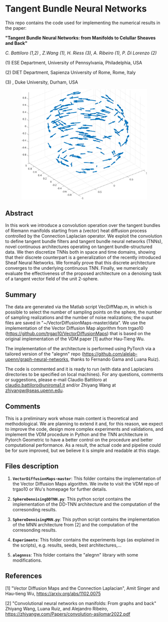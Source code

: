 # Tangent Bundle Neural Networks
This repo contains the code used for implementing the numerical results in the paper: 

**"Tangent Bundle Neural Networks: from Manifolds to Celullar Sheaves and Back"**

*C. Battiloro (1,2) , Z.Wang (1), H. Riess (3), A. Ribeiro (1), P. Di Lorenzo (2)*

(1) ESE Department, University of Pennsylvania, Philadelphia, USA 

(2) DIET Department, Sapienza University of Rome, Rome, Italy 

(3) , Duke University, Durham, USA

<p align="center">
	<img src="https://github.com/clabat9/Tangent-Bundle-Neural-Networks/blob/main/sphere_ex_cropped.jpg?raw=true" alt="drawing" width="400"/>
</p>

## Abstract
In this work we introduce a convolution operation over the tangent bundles of Riemann manifolds starting from a (vector) heat diffusion process controlled by the Connection Laplacian operator. We exploit the convolution to define tangent bundle filters  and tangent bundle neural networks (TNNs), novel continuous architectures operating on tangent bundle-structured data. We then discretize TNNs both in space and time domains, showing that their discrete counterpart is a generalization of the recently introduced Sheaf Neural Networks. We formally prove that this discrete architecture converges to the underlying continuous TNN. Finally, we numerically evaluate the effectiveness of the proposed architecture on a denoising task of a tangent vector field of the unit 2-sphere.

## Summary
The data are generated via the Matlab script VecDiffMap.m, in which is possible to select the number of sampling points on the sphere, the number of sampling realizations and the number of noise realizations; the ouput files are saved in "~/VectorDiffusionMaps-master/data". We use the implementation of the Vector Diffusion Map algorithm from trgao10 (https://github.com/trgao10/VectorDiffusionMaps) that is based on the original implementation of the VDM paper [1] author Hau-Tieng Wu. 

The implementation of the architecture is performed using PyTorch via a tailored version of the "alegnn" repo (https://github.com/alelab-upenn/graph-neural-networks, thanks to Fernando Gama and Luana Ruiz). 

The code is commented and it is ready to run  (with data and Laplacians directories to be specified on local machines). For any questions, comments or suggestions, please e-mail Claudio Battiloro at claudio.battiloro@uniroma1.it and/or  Zhiyang Wang at zhiyangw@seas.upenn.edu. 

## Comments

This is a preliminary work whose main content is theoretical and methodological. We are planning to extend it and, for this reason, we expect to improve the code, design more complex experiments and validations, and implement the VDM procedure in Python and the TNN architecture in Pytorch Geometric to have a better control on the procedure and better computational performance. As a result, the actual code and pipeline could be for sure improved, but we believe it is simple and readable at this stage.

## Files description

1. __`VectorDiffusionMaps-master`__: This folder contains the implementation of the Vector Diffusion Maps algorithm. We invite to visit the VDM repo of trgao10 or Wu's homepage for further details.

2. __`SphereDenoisingDDTNN.py`__: 
	This python script contains the implementation of the DD-TNN architecture and the computation of the corresonding results.
  
3. __`SphereDenoisingMNN.py`__: 
	This python script contains the implementation of the MNN architecture from [2] and the computation of the corresonding results.
  
4. __`Experiments`__: 
	This folder contains the experiments logs (as explained in the scripts), e.g. results, seeds, best architectures,...
  
5. __`alegnnss`__: 
  This folder contains the "alegnn" library with some modifications.
  
## References

[1] "Vector Diffusion Maps and the Connection Laplacian", Amit Singer and Hau-tieng Wu, https://arxiv.org/abs/1102.0075

[2] "Convolutional neural networks on manifolds: From graphs and back" Zhiyang Wang, Luana Ruiz, and Alejandro Ribeiro, https://zhiyangw.com/Papers/convolution-asilomar2022.pdf
